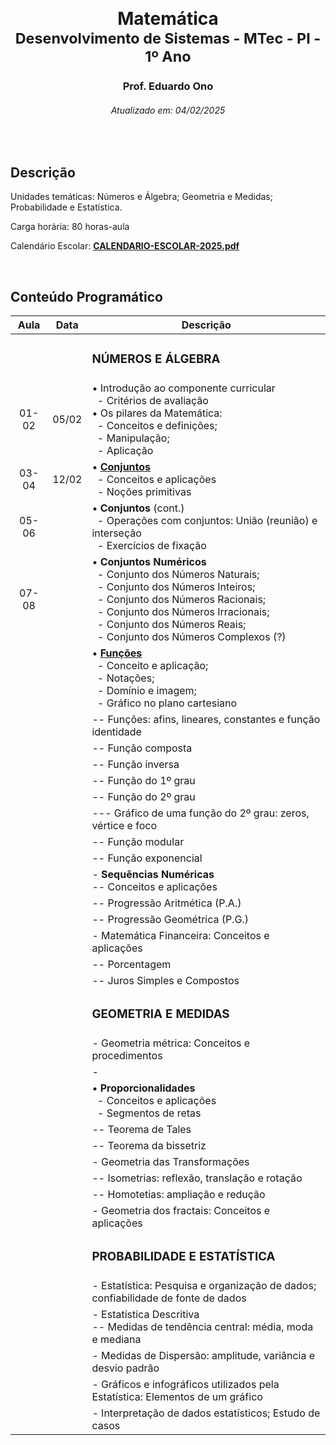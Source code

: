 &nbsp;

<h1 align="center">Matemática<br><sub>Desenvolvimento de Sistemas - MTec - PI - 1º Ano</sub></h1>
<h3 align="center">Prof. Eduardo Ono</h3>
<h6 align="center">Atualizado em: 04/02/2025</h6>

&nbsp;

## Descrição

Unidades temáticas: Números e Álgebra; Geometria e Medidas; Probabilidade e Estatística.

Carga horária: 80 horas-aula

Calendário Escolar: [__CALENDARIO-ESCOLAR-2025.pdf__](https://etecpirassununga.com.br/wp-content/uploads/2025/01/CALENDARIO-ESCOLAR-2025.pdf)

&nbsp;

## Conteúdo Programático

| Aula  | Data  | Descrição |
|  :-:  |  :-:  | --- |
|       |       | <h3>NÚMEROS E ÁLGEBRA</h3> |
| 01-02 | 05/02 | &bull; Introdução ao componente curricular<br>&nbsp; - Critérios de avaliação<br>&bull; Os pilares da Matemática:<br>&nbsp; - Conceitos e definições;<br>&nbsp; - Manipulação;<br>&nbsp; - Aplicação |
| 03-04 | 12/02 | &bull; [__Conjuntos__](https://github.com/eduardo-ono/Fundamentos-de-Matematica/tree/main/conteudo/02-conjuntos/02-conjuntos)<br>&nbsp; - Conceitos e aplicações<br>&nbsp; - Noções primitivas |
| 05-06 |       | &bull; __Conjuntos__ (cont.)<br>&nbsp; - Operações com conjuntos: União (reunião) e interseção<br>&nbsp; - Exercícios de fixação |
| 07-08 |      | &bull; __Conjuntos Numéricos__<br>&nbsp; - Conjunto dos Números Naturais;<br>&nbsp; - Conjunto dos Números Inteiros;<br>&nbsp; - Conjunto dos Números Racionais;<br>&nbsp; - Conjunto dos Números Irracionais;<br>&nbsp; - Conjunto dos Números Reais;<br>&nbsp; - Conjunto dos Números Complexos (?) |
|    |      | &bull; [__Funções__]<br>&nbsp; - Conceito e aplicação;<br>&nbsp; - Notações;<br>&nbsp; - Domínio e imagem;<br>&nbsp; - Gráfico no plano cartesiano |
|    |      | -- Funções: afins, lineares, constantes e função identidade |
|    |      | -- Função composta |
|      |      | -- Função inversa |
|    |      | -- Função do 1º grau |
|    |      | -- Função do 2º grau |
|      |      | --- Gráfico de uma função do 2º grau: zeros, vértice e foco |
|    |      | -- Função modular |
|    |      | -- Função exponencial |
|    |      | - __Sequências Numéricas__<br>-- Conceitos e aplicações |
|    |      | -- Progressão Aritmética (P.A.) |
|    |      | -- Progressão Geométrica (P.G.) |
|    |      | - Matemática Financeira: Conceitos e aplicações |
|    |      | -- Porcentagem |
|    |      | -- Juros Simples e Compostos |
|      |      | <h3>GEOMETRIA E MEDIDAS</h3> |
|    |      | - Geometria métrica: Conceitos e procedimentos |
|    |      | - |
|    |      | &bull; __Proporcionalidades__<br>&nbsp; - Conceitos e aplicações<br>&nbsp; - Segmentos de retas |
|    |      | -- Teorema de Tales |
|    |      | -- Teorema da bissetriz |
|    |      | - Geometria das Transformações |
|    |      | -- Isometrias: reflexão, translação e rotação |
|    |      | -- Homotetias: ampliação e redução |
|    |      | - Geometria dos fractais: Conceitos e aplicações |
|    |      | <h3>PROBABILIDADE E ESTATÍSTICA</h3> |
|    |      | - Estatística: Pesquisa e organização de dados; confiabilidade de fonte de dados |
|    |      | - Estatística Descritiva<br>-- Medidas de tendência central: média, moda e mediana |
|    |      | - Medidas de Dispersão: amplitude, variância e desvio padrão |
|    |      | - Gráficos e infográficos utilizados pela Estatística: Elementos de um gráfico |
|    |      | - Interpretação de dados estatísticos; Estudo de casos |

[__Funções__]: https://github.com/eduardo-ono/Fundamentos-de-Matematica/tree/main/conteudo/03-funcoes
&nbsp;
